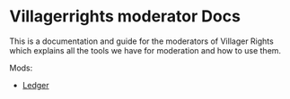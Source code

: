 # Villagerrights moderator Docs

This is a documentation and guide for the moderators of Villager Rights which explains all the tools we have for moderation and how to use them.

Mods:

- [Ledger](*/ledger.md)
